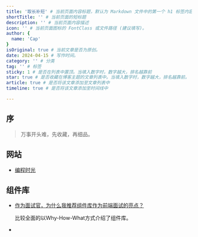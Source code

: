 ```yaml
---
title: '取长补短' # 当前页面内容标题，默认为 Markdown 文件中的第一个 h1 标签内容
shortTitle: '' # 当前页面的短标题
description: '' # 当前页面内容描述
icon: '' # 当前页面图标的 FontClass 或文件路径 (建议填写)。
author: {
  name: 'Cap'
}
isOriginal: true # 当前文章是否为原创。
date: 2024-04-15 # 写作时间。
category: '' # 分类
tag: '' # 标签
sticky: 1 # 是否在列表中置顶。当填入数字时，数字越大，排名越靠前
star: true # 是否收藏在博客主题的文章列表中。当填入数字时，数字越大，排名越靠前。
article: true # 是否将该文章添加至文章列表中
timeline: true # 是否将该文章添加至时间线中

---
```


## 序

> 万事开头难，先收藏，再细品。

## 网站

- [编程时光](https://www.coding-time.cn/)

## 组件库

- [作为面试官，为什么我推荐组件库作为前端面试的亮点？](https://juejin.cn/post/7261080561480089655#comment)

    比较全面的以Why-How-What方式介绍了组件库。

- 
